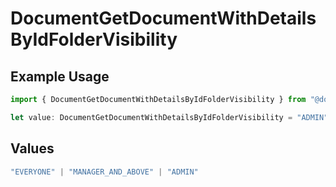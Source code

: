 # DocumentGetDocumentWithDetailsByIdFolderVisibility

## Example Usage

```typescript
import { DocumentGetDocumentWithDetailsByIdFolderVisibility } from "@documenso/sdk-typescript/models/operations";

let value: DocumentGetDocumentWithDetailsByIdFolderVisibility = "ADMIN";
```

## Values

```typescript
"EVERYONE" | "MANAGER_AND_ABOVE" | "ADMIN"
```